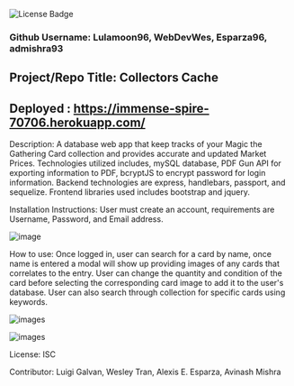 
![License Badge](https://img.shields.io/badge/License-ISC-green.svg)

### Github Username: Lulamoon96, WebDevWes, Esparza96, admishra93

## Project/Repo Title: Collectors Cache

## Deployed : https://immense-spire-70706.herokuapp.com/

Description: A database web app that keep tracks of your Magic the Gathering Card collection and provides accurate and updated Market Prices. Technologies utilized includes, mySQL database, PDF Gun API for exporting information to PDF, bcryptJS to encrypt password for login information. Backend technologies are express, handlebars, passport, and sequelize. Frontend libraries used includes bootstrap and jquery.


Installation Instructions: User must create an account, requirements are Username, Password, and Email address.

![image](assets/login.png)

How to use: Once logged in, user can search for a card by name, once name is entered a modal will show up providing images of any cards that correlates to the entry. User can change the quantity and condition of the card before selecting the corresponding card image to add it to the user's database. User can also search through collection for specific cards using keywords.

![images](assets/cardCache.png)

![images](assets/cardSelect.png)

License: ISC

Contributor: Luigi Galvan, Wesley Tran, Alexis E. Esparza, Avinash Mishra

